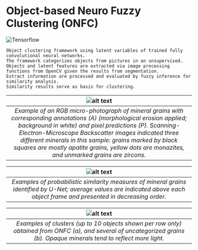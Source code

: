 # Object-based Neuro Fuzzy Clustering (ONFC)
![Tensorflow](https://img.shields.io/badge/Implemented%20in-Tensorflow-green.svg) <br>

```
Object clustering framework using latent variables of trained fully convolutional neural networks.
The framework categorizes objects from pictures in an unsupervised. 
Objects and latent features are extracted via image processing functions from OpenCV given the results from segmentation.
Extract information are processed and evaluated by fuzzy inference for similarity analysis.
Similarity results serve as basis for clustering.
```

| ![alt text](https://raw.githubusercontent.com/cjuliani/tf-object-neuro-fuzzy-clustering/master/sample.png) |
|:--:|
| *Example of an RGB micro-photograph of mineral grains with corresponding annotations (A) (morphological erosion applied; background in white) and pixel predictions (P). Scanning-Electron-Microscope Backscatter images indicated three different minerals in this sample: grains marked by black squares are mostly apatite grains, yellow dots are monazites, and unmarked grains are zircons.*

| ![alt text](https://raw.githubusercontent.com/cjuliani/tf-object-neuro-fuzzy-clustering/master/similarity.png) |
|:--:|
| *Examples of probabilistic similarity measures of mineral grains identified by U-Net; average values are indicated above each object frame and presented in decreasing order.*

| ![alt text](https://raw.githubusercontent.com/cjuliani/tf-object-neuro-fuzzy-clustering/master/clusters.png) |
|:--:|
| *Examples of clusters (up to 10 objects shown per row only) obtained from ONFC (a), and several of uncategorized grains (b). Opaque minerals tend to reflect more light.*
